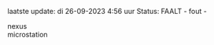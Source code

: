 laatste update: 
di 26-09-2023  4:56   uur 
Status: FAALT - fout - 
<div class="service R">nexus</div><div class="service R">microstation</div>